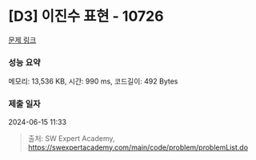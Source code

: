 # [D3] 이진수 표현 - 10726 

[문제 링크](https://swexpertacademy.com/main/code/problem/problemDetail.do?contestProbId=AXRSXf_a9qsDFAXS) 

### 성능 요약

메모리: 13,536 KB, 시간: 990 ms, 코드길이: 492 Bytes

### 제출 일자

2024-06-15 11:33



> 출처: SW Expert Academy, https://swexpertacademy.com/main/code/problem/problemList.do